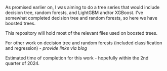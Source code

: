 As promised earlier on, I was aiming to do a tree series that would include decision tree, random forests, and LightGBM and/or XGBoost. I've somewhat completed decision tree and random forests, so here we have boosted trees. 

This repository will hold most of the relevant files used on boosted trees.

For other work on decision tree and random forests (included classification and regression) - *provide links via blog*

Estimated time of completion for this work - hopefully within the 2nd quarter of 2024.